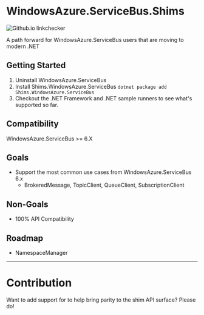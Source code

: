 # WindowsAzure.ServiceBus.Shims

![Github.io linkchecker](https://img.shields.io/nuget/v/Shims.WindowsAzure.ServiceBus)


A path forward for WindowsAzure.ServiceBus users that are moving to modern .NET

## Getting Started

1. Uninstall WindowsAzure.ServiceBus
2. Install Shims.WindowsAzure.ServiceBus `dotnet package add Shims.WindowsAzure.ServiceBus`
3. Checkout the .NET Framework and .NET sample runners to see what's supported so far.

## Compatibility

WindowsAzure.ServiceBus >= 6.X

## Goals

- Support the most common use cases from WindowsAzure.ServiceBus 6.x
  - BrokeredMessage, TopicClient, QueueClient, SubscriptionClient 

## Non-Goals

- 100% API Compatibility

## Roadmap

- NamespaceManager

***

# Contribution

Want to add support for to help bring parity to the shim API surface? Please do!
